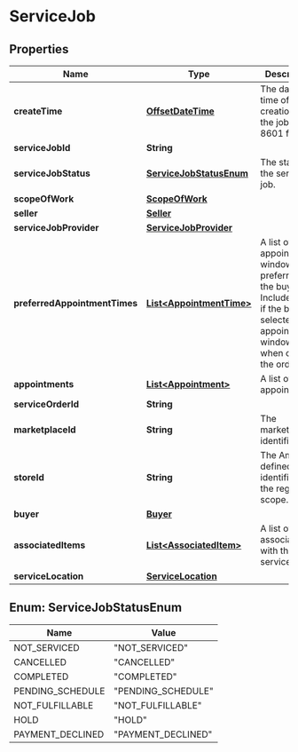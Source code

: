 # ServiceJob

## Properties
Name | Type | Description | Notes
------------ | ------------- | ------------- | -------------
**createTime** | [**OffsetDateTime**](OffsetDateTime.md) | The date and time of the creation of the job in ISO 8601 format. |  [optional]
**serviceJobId** | **String** |  |  [optional]
**serviceJobStatus** | [**ServiceJobStatusEnum**](#ServiceJobStatusEnum) | The status of the service job. |  [optional]
**scopeOfWork** | [**ScopeOfWork**](ScopeOfWork.md) |  |  [optional]
**seller** | [**Seller**](Seller.md) |  |  [optional]
**serviceJobProvider** | [**ServiceJobProvider**](ServiceJobProvider.md) |  |  [optional]
**preferredAppointmentTimes** | [**List&lt;AppointmentTime&gt;**](AppointmentTime.md) | A list of appointment windows preferred by the buyer. Included only if the buyer selected appointment windows when creating the order. |  [optional]
**appointments** | [**List&lt;Appointment&gt;**](Appointment.md) | A list of appointments. |  [optional]
**serviceOrderId** | **String** |  |  [optional]
**marketplaceId** | **String** | The marketplace identifier. |  [optional]
**storeId** | **String** | The Amazon-defined identifier for the region scope. |  [optional]
**buyer** | [**Buyer**](Buyer.md) |  |  [optional]
**associatedItems** | [**List&lt;AssociatedItem&gt;**](AssociatedItem.md) | A list of items associated with the service job. |  [optional]
**serviceLocation** | [**ServiceLocation**](ServiceLocation.md) |  |  [optional]

<a name="ServiceJobStatusEnum"></a>
## Enum: ServiceJobStatusEnum
Name | Value
---- | -----
NOT_SERVICED | &quot;NOT_SERVICED&quot;
CANCELLED | &quot;CANCELLED&quot;
COMPLETED | &quot;COMPLETED&quot;
PENDING_SCHEDULE | &quot;PENDING_SCHEDULE&quot;
NOT_FULFILLABLE | &quot;NOT_FULFILLABLE&quot;
HOLD | &quot;HOLD&quot;
PAYMENT_DECLINED | &quot;PAYMENT_DECLINED&quot;
